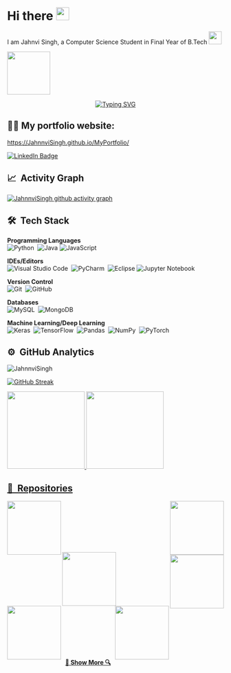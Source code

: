 <h1>
  Hi there
  <img src="https://media.giphy.com/media/hvRJCLFzcasrR4ia7z/giphy.gif" width="30px"/>
</h1>

I am Jahnvi Singh, a Computer Science Student in Final Year of B.Tech <img src="https://media.giphy.com/media/WUlplcMpOCEmTGBtBW/giphy.gif" width="30">

<!--
<p align="center">
 <img src="./header.png" alt="app-screen" width="900" />
 </p>
-->

<div id="header">
  <img src="https://media.giphy.com/media/M9gbBd9nbDrOTu1Mqx/giphy.gif" width="100"/>
</div>

<p align="center"> 
  <a href="https://git.io/typing-svg"><img src="https://readme-typing-svg.herokuapp.com?font=Georgia&size=30&duration=2500&pause=1000&color=7b36eb&center=true&vCenter=true&width=500&lines=ML+Engineer;Open+Source+Advocate;Data+Analyst" alt="Typing SVG" />
  </a>
</p>



## 👨‍🎓 My portfolio website:
 https://JahnnviSingh.github.io/MyPortfolio/

<div id="badges">
  <a href="https://www.linkedin.com/in/jahnvi-singh-749626212">
    <img src="https://img.shields.io/badge/LinkedIn-blue?style=for-the-badge&logo=linkedin&logoColor=white" alt="LinkedIn Badge"/>
  </a>
 </div>


## 📈 &nbsp;Activity Graph

[![JahnnviSingh github activity graph](https://github-readme-activity-graph.vercel.app/graph?username=JahnnviSingh&theme=tokyo-night)](https://github.com/JahnnviSingh/github-readme-activity-graph)



## 🛠 &nbsp;Tech Stack
__Programming Languages__ \
<img alt="Python" src="https://img.shields.io/badge/python-%2314354C.svg?style=for-the-badge&logo=python&logoColor=white"/>&nbsp;
![Java](https://img.shields.io/badge/java-%23ED8B00.svg?style=for-the-badge&logo=openjdk&logoColor=white)
<img alt="JavaScript" src="https://img.shields.io/badge/javascript-%23323330.svg?style=for-the-badge&logo=javascript&logoColor=%23F7DF1E"/>&nbsp;


__IDEs/Editors__ \
<img alt="Visual Studio Code" src="https://img.shields.io/badge/VisualStudioCode-0078d7.svg?style=for-the-badge&logo=visual-studio-code&logoColor=white"/>&nbsp;
<img alt="PyCharm" src="https://img.shields.io/badge/pycharm-143?style=for-the-badge&logo=pycharm&logoColor=black&color=black&labelColor=green"/>&nbsp;
![Eclipse](https://img.shields.io/badge/Eclipse-FE7A16.svg?style=for-the-badge&logo=Eclipse&logoColor=white)
![Jupyter Notebook](https://img.shields.io/badge/jupyter-%23FA0F00.svg?style=for-the-badge&logo=jupyter&logoColor=white)

__Version Control__ \
<img alt="Git" src="https://img.shields.io/badge/git-%23F05033.svg?style=for-the-badge&logo=git&logoColor=white"/>&nbsp;
<img alt="GitHub" src="https://img.shields.io/badge/github-%23121011.svg?style=for-the-badge&logo=github&logoColor=white"/>&nbsp;

__Databases__ \
<img alt="MySQL" src="https://img.shields.io/badge/mysql-%2300f.svg?style=for-the-badge&logo=mysql&logoColor=white"/>&nbsp;
<img alt="MongoDB" src ="https://img.shields.io/badge/MongoDB-%234ea94b.svg?style=for-the-badge&logo=mongodb&logoColor=white"/>&nbsp;

__Machine Learning/Deep Learning__ \
<img alt="Keras" src="https://img.shields.io/badge/Keras-%23D00000.svg?style=for-the-badge&logo=Keras&logoColor=white"/>&nbsp;
<img alt="TensorFlow" src="https://img.shields.io/badge/TensorFlow-%23FF6F00.svg?style=for-the-badge&logo=TensorFlow&logoColor=white" />&nbsp;
<img alt="Pandas" src="https://img.shields.io/badge/pandas-%23150458.svg?style=for-the-badge&logo=pandas&logoColor=white" />&nbsp;
<img alt="NumPy" src="https://img.shields.io/badge/numpy-%23013243.svg?style=for-the-badge&logo=numpy&logoColor=white" />&nbsp;
![PyTorch](https://img.shields.io/badge/PyTorch-%23EE4C2C.svg?style=for-the-badge&logo=PyTorch&logoColor=white)


## ⚙️ &nbsp;GitHub Analytics


<p align="left"> <img src="https://komarev.com/ghpvc/?username=JahnnviSingh&label=Profile%20views&color=brightgreen&style=flat-square" alt="JahnnviSingh" /> </p>


[![GitHub Streak](http://github-readme-streak-stats.herokuapp.com?user=JahnnviSingh&theme=dark&background=000000)](https://git.io/streak-stats)


<p>
<a href="https://github.com/JahnnviSingh">
  <img height="180em" src="https://github-readme-stats-eight-theta.vercel.app/api?username=JahnnviSingh&show_icons=true&theme=algolia&include_all_commits=true&count_private=true"/>
  <img height="180em" src="https://github-readme-stats-eight-theta.vercel.app/api/top-langs/?username=JahnnviSingh&layout=compact&langs_count=8&theme=algolia"/>
</p>



## 📕 &nbsp;Repositories  

<div width="100%" align="center">
  <a href="https://github.com/JahnnviSingh/Predict_Bike_Sharing_Demand_with_AutoGluon" title="Predict_Bike_Sharing_Demand_with_AutoGluon">
    <img align="left" height="125" src="https://github-readme-stats.vercel.app/api/pin/?username=JahnnviSingh&repo=Predict_Bike_Sharing_Demand_with_AutoGluon&theme=react&border_color=61dafb&border_radius=10">  </a>
  <a href="https://github.com/JahnnviSingh/Acadmica" title="Acadmica">
    <img align="right" height="125" src="https://github-readme-stats.vercel.app/api/pin/?username=JahnnviSingh&repo=Acadmica&theme=react&border_color=61dafb&border_radius=10">
  </a>
</div>
<br/><br/><br/><br/><br/><br/><br>

<div width="100%" align="center">
  <a href="https://github.com/JahnnviSingh/MovieRecommendationSystem" title="MovieRecommendationSystem">      <img align="left" height="125" src="https://github-readme-stats.vercel.app/api/pin/?username=JahnnviSingh&repo=MovieRecommendationSystem&theme=react&border_color=61dafb&border_radius=10">
  </a>
  <a href="https://github.com/JahnnviSingh/ShapeAI_Python_Machine_Learning" title="ShapeAI_Python_Machine_Learning">
    <img align="right" height="125" src="https://github-readme-stats.vercel.app/api/pin/?username=JahnnviSingh&repo=ShapeAI_Python_Machine_Learning&theme=react&border_color=61dafb&border_radius=10">
  </a>
</div>
<br/><br/><br/><br/><br/><br/><br>

<div width="100%" align="center">
  <a href="https://github.com/JahnnviSingh/WeatherApp" title="WeatherApp">
    <img align="left" height="125" src="https://github-readme-stats.vercel.app/api/pin/?username=JahnnviSingh&repo=WeatherApp&theme=react&border_color=61dafb&border_radius=10">
  </a> 
  <a href="https://github.com/JahnnviSingh/ShapeAIprojectDA" title="ShapeAIprojectDA">
    <img align="right" height="125" src="https://github-readme-stats.vercel.app/api/pin/?username=JahnnviSingh&repo=ShapeAIprojectDA&theme=react&border_color=61dafb&border_radius=10">
  </a>
</div>  
</br></br></br></br></br></br>


<h4 align="center">
  <a href="https://github.com/JahnnviSingh?tab=repositories" title="Show Repositories">🔎 Show More 🔍</a>
</h4>


<!--START_SECTION:badges-->
<!--END_SECTION:badges-->


<!--
<p align="center">
  <a href="https://github.com/JahnnviSingh/">
    <img src="https://github-contribution-stats.vercel.app/api/?username=JahnnviSingh" />
  </a>
</p>
-->












